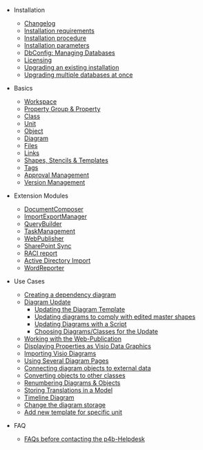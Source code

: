 - Installation

	- [Changelog](/changelog.md)
	- [Installation requirements](/installation-requirements.md)
	- [Installation procedure](/installation-procedure.md)
	- [Installation parameters](/installation-parameters/)
	- [DbConfig: Managing Databases](/dbconfig-managing-databases/)
	- [Licensing](/licensing/)
	- [Upgrading an existing installation](/upgrading-an-existing-installation.md)
	- [Upgrading multiple databases at once](/upgrading-multiple-databases-at-once.md)
- Basics

	- [Workspace](/workspace/)
	- [ Property Group & Property](/property-group-and-property/)
	- [Class](/class.md)
	- [Unit](/unit.md)
	- [Object](/object.md)
	- [Diagram](/diagram.md)
	- [Files](/files.md)
	- [Links](/links/)
	- [Shapes, Stencils & Templates](/shapes-stencils-and-templates/)
	- [Tags](/tags.md)
	- [Approval Management](/approval-management/)
	- [Version Management](/version-management.md)
- Extension Modules

	- [DocumentComposer](/documentcomposer/)
	- [ImportExportManager](/importexportmanager/)
	- [QueryBuilder](/querybuilder/)
	- [TaskManagement](/taskmanagement/)
	- [WebPublisher](/webpublisher/)
	- [SharePoint Sync](/sharepoint-sync/)
	- [RACI report](/raci-report.md)
	- [Active Directory Import](/active-directory-import.md)
	- [WordReporter](/wordreporter/)
- Use Cases

	- [Creating a dependency diagram](/creating-a-dependency-diagram.md)
	- [Diagram Update](/diagram-update/)
		- [Updating the Diagram Template](/diagram-update/updating-the-diagram-template.md)
		- [Updating diagrams to comply with edited master shapes](/diagram-update/updating-diagrams-to-comply-with-edited-master-shapes.md)
		- [Updating Diagrams with a Script](/diagram-update/updating-diagrams-with-a-script.md)
		- [Choosing Diagrams/Classes for the Update](/diagram-update/choosing-diagrams-classes-for-the-update.md)
	- [Working with the Web-Publication](/working-with-the-web-publication/)
	- [Displaying Properties as Visio Data Graphics](/displaying-properties-as-visio-data-graphics.md)
	- [Importing Visio Diagrams](/importing-visio-diagrams.md)
	- [Using Several Diagram Pages](/using-several-diagram-pages.md)
	- [Connecting diagram objects to external data](/connecting-diagram-objects-to-external-data.md)
	- [Converting objects to other classes](/converting-objects-to-other-classes.md)
	- [Renumbering Diagrams & Objects](/renumbering-diagrams-and-objects.md)
	- [Storing Translations in a Model](/storing-translations-in-a-model.md)
	- [Timeline Diagram](/timeline-diagram/)
	- [Change the diagram storage](/change-the-diagram-storage.md)
	- [Add new template for specific unit](/add-new-template-for-specific-unit.md)
- FAQ

	- [FAQs before contacting the p4b-Helpdesk](/faqs-before-contacting-the-p4b-helpdesk/)

